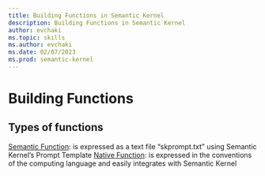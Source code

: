 ```yaml
---
title: Building Functions in Semantic Kernel
description: Building Functions in Semantic Kernel
author: evchaki
ms.topic: skills
ms.author: evchaki
ms.date: 02/07/2023
ms.prod: semantic-kernel
---
```

# Building Functions


## Types of functions
[Semantic Function](promptfunction): is expressed as a text file “skprompt.txt” using Semantic Kernel’s Prompt Template
[Native Function](functiontemplate): is expressed in the conventions of the computing language and easily integrates with Semantic Kernel
